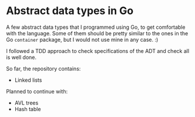 # Abstract data types in Go

A few abstract data types that I programmed using Go, to get comfortable with the language.
Some of them should be pretty similar to the ones in the Go `container` package, but I would not use mine in any case. :)

I followed a TDD approach to check specifications of the ADT and check all is well done.

So far, the repository contains:

- Linked lists

Planned to continue with:

- AVL trees
- Hash table